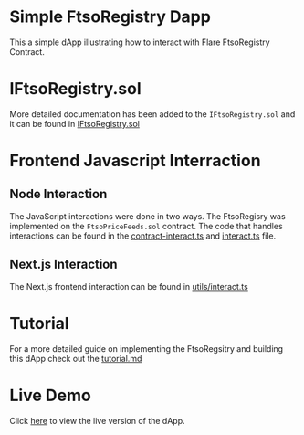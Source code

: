 # Simple FtsoRegistry Dapp
This a simple dApp illustrating how to interact with Flare FtsoRegistry Contract.

# IFtsoRegistry.sol
More detailed documentation has been added to the `IFtsoRegistry.sol` and it can be found in [IFtsoRegistry.sol](https://github.com/gconnect/FtsoRegistry-Dapp/blob/master/blockchain/contracts/IFtsoRegistry.sol)

# Frontend Javascript Interraction

## Node Interaction
The JavaScript interactions were done in two ways. The FtsoRegisry was implemented on the `FtsoPriceFeeds.sol` contract. The code that handles interactions can be found in the [contract-interact.ts](https://github.com/gconnect/FtsoRegistry-Dapp/blob/master/blockchain/scripts/contract-interact.ts) and [interact.ts](https://github.com/gconnect/FtsoRegistry-Dapp/blob/master/blockchain/scripts/interact.ts) file.

## Next.js Interaction
The Next.js frontend interaction can be found in [utils/interact.ts]()

# Tutorial
For a more detailed guide on implementing the FtsoRegsitry and building this dApp check out the [tutorial.md](https://github.com/gconnect/FtsoRegistry-Dapp/blob/master/tutorial.md)

# Live Demo
Click [here](https://ftsoregistry.vercel.app/) to view the live version of the dApp. 

